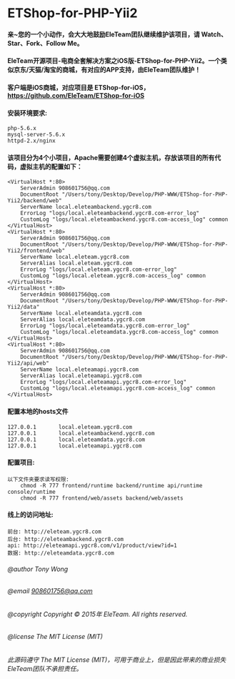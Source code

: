 # ETShop-for-PHP-Yii2

#### 亲~您的一个小动作，会大大地鼓励EleTeam团队继续维护该项目，请 Watch、Star、Fork、Follow Me。

#### EleTeam开源项目-电商全套解决方案之iOS版-ETShop-for-PHP-Yii2。一个类似京东/天猫/淘宝的商城，有对应的APP支持，由EleTeam团队维护！
#### 客户端是iOS商城，对应项目是 ETShop-for-iOS，https://github.com/EleTeam/ETShop-for-iOS

#### 安装环境要求:
    php-5.6.x
    mysql-server-5.6.x
    httpd-2.x/nginx
    
#### 该项目分为4个小项目，Apache需要创建4个虚拟主机，存放该项目的所有代码，虚拟主机的配置如下：
    <VirtualHost *:80>
        ServerAdmin 908601756@qq.com
        DocumentRoot "/Users/tony/Desktop/Develop/PHP-WWW/ETShop-for-PHP-Yii2/backend/web"
        ServerName local.eleteambackend.ygcr8.com
        ErrorLog "logs/local.eleteambackend.ygcr8.com-error_log"
        CustomLog "logs/local.eleteambackend.ygcr8.com-access_log" common
    </VirtualHost>
    <VirtualHost *:80>
        ServerAdmin 908601756@qq.com
        DocumentRoot "/Users/tony/Desktop/Develop/PHP-WWW/ETShop-for-PHP-Yii2/frontend/web"
        ServerName local.eleteam.ygcr8.com
        ServerAlias local.eleteam.ygcr8.com
        ErrorLog "logs/local.eleteam.ygcr8.com-error_log"
        CustomLog "logs/local.eleteam.ygcr8.com-access_log" common
    </VirtualHost>
    <VirtualHost *:80>
        ServerAdmin 908601756@qq.com
        DocumentRoot "/Users/tony/Desktop/Develop/PHP-WWW/ETShop-for-PHP-Yii2/data"
        ServerName local.eleteamdata.ygcr8.com
        ServerAlias local.eleteamdata.ygcr8.com
        ErrorLog "logs/local.eleteamdata.ygcr8.com-error_log"
        CustomLog "logs/local.eleteamdata.ygcr8.com-access_log" common
    </VirtualHost>
    <VirtualHost *:80>
        ServerAdmin 908601756@qq.com
        DocumentRoot "/Users/tony/Desktop/Develop/PHP-WWW/ETShop-for-PHP-Yii2/api/web"
        ServerName local.eleteamapi.ygcr8.com
        ServerAlias local.eleteamapi.ygcr8.com
        ErrorLog "logs/local.eleteamapi.ygcr8.com-error_log"
        CustomLog "logs/local.eleteamapi.ygcr8.com-access_log" common
    </VirtualHost>

#### 配置本地的hosts文件
    127.0.0.1       local.eleteam.ygcr8.com
    127.0.0.1       local.eleteambackend.ygcr8.com
    127.0.0.1       local.eleteamdata.ygcr8.com
    127.0.0.1       local.eleteamapi.ygcr8.com
    
#### 配置项目:
    以下文件夹要求读写权限:
        chmod -R 777 frontend/runtime backend/runtime api/runtime console/runtime
        chmod -R 777 frontend/web/assets backend/web/assets

#### 线上的访问地址:
    前台: http://eleteam.ygcr8.com
    后台: http://eleteambackend.ygcr8.com
    api: http://eleteamapi.ygcr8.com/v1/product/view?id=1
    数据: http://eleteamdata.ygcr8.com

###### @author Tony Wong
###### @email 908601756@qq.com
###### @copyright Copyright © 2015年 EleTeam. All rights reserved.
###### @license The MIT License (MIT)

###### 此源码遵守 The MIT License (MIT)，可用于商业上，但是因此带来的商业损失EleTeam团队不承担责任。

